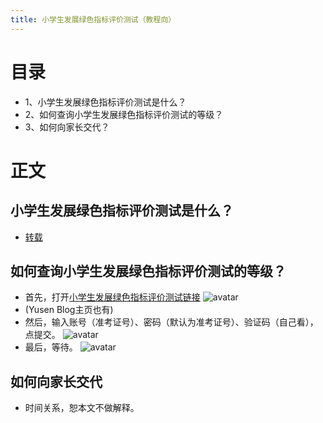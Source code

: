 ```yaml
---
title: 小学生发展绿色指标评价测试（教程向）
---
```


# 目录
- 1、小学生发展绿色指标评价测试是什么？
- 2、如何查询小学生发展绿色指标评价测试的等级？
- 3、如何向家长交代？

# 正文

## 小学生发展绿色指标评价测试是什么？
- [转载](https://m.thepaper.cn/baijiahao_4800283)

## 如何查询小学生发展绿色指标评价测试的等级？
- 首先，打开[小学生发展绿色指标评价测试链接](http://jypj.hfjyyun.net.cn/)
![avatar](http://shiyusen.tk/assets/image/0F0E4EC5-56C2-4EF4-91D8-874472489E2A.jpeg)
- (Yusen Blog主页也有)
- 然后，输入账号（准考证号）、密码（默认为准考证号）、验证码（自己看），点提交。
![avatar](http://shiyusen.tk/assets/image/FF951A58-2395-40B6-B8AF-F233A4E1F6B5.jpeg)
- 最后，等待。
![avatar](http://shiyusen.tk/assets/image/51D106EF-5E59-4FD7-931B-1934422B3ACA.jpeg)

## 如何向家长交代
- 时间关系，恕本文不做解释。

